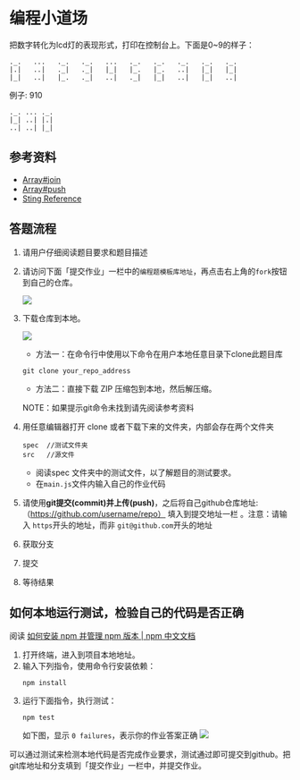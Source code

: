 # 编程小道场

把数字转化为lcd灯的表现形式，打印在控制台上。下面是0~9的样子：

    ._.   ...   ._.   ._.   ...   ._.   ._.   ._.   ._.   ._.
    |.|   ..|   ._|   ._|   |_|   |_.   |_.   ..|   |_|   |_|
    |_|   ..|   |_.   ._|   ..|   ._|   |_|   ..|   |_|   ..|


例子: 910


    ._. ... ._.
    |_| ..| |.|
    ..| ..| |_|


## 参考资料

- [Array#join](https://developer.mozilla.org/en-US/docs/Web/JavaScript/Reference/Global_Objects/Array/join?v=example)
- [Array#push](https://developer.mozilla.org/en-US/docs/Web/JavaScript/Reference/Global_Objects/Array/push?v=example)
- [Sting Reference](https://developer.mozilla.org/en-US/docs/Web/JavaScript/Reference/Global_Objects/String)

## 答题流程
1. 请用户仔细阅读题目要求和题目描述

2. 请访问下面「提交作业」一栏中的`编程题模板库地址`，再点击右上角的`fork`按钮到自己的仓库。

   ![](http://ocuwjo7n4.bkt.clouddn.com/2018-07-15-WeChatWorkScreenshot_2091b439-1282-4990-9380-9fdb88f6da66.png)

3. 下载仓库到本地。

   ![](http://ocuwjo7n4.bkt.clouddn.com/2018-07-15-WeChatWorkScreenshot_ed14ca41-f4ac-45c7-b5c7-07451a291cac.png)

   - 方法一：在命令行中使用以下命令在用户本地任意目录下clone此题目库
   ```
   git clone your_repo_address
   ```
   - 方法二：直接下载 ZIP 压缩包到本地，然后解压缩。

   NOTE：如果提示git命令未找到请先阅读参考资料

4. 用任意编辑器打开 clone 或者下载下来的文件夹，内部会存在两个文件夹
    ```
    spec  //测试文件夹
    src   //源文件
    ```
    - 阅读spec 文件夹中的测试文件，以了解题目的测试要求。
    - 在`main.js`文件内输入自己的作业代码

5. 请使用**git提交(commit)**并**上传(push)**，之后将自己github仓库地址:（https://github.com/username/repo） 填入到提交地址一栏 。注意：请输入 `https`开头的地址，而非 `git@github.com`开头的地址

6. 获取分支

7. 提交

8. 等待结果



## 如何本地运行测试，检验自己的代码是否正确

 阅读 [如何安装 npm 并管理 npm 版本 | npm 中文文档](https://www.npmjs.com.cn/getting-started/installing-node/)


1.  打开终端，进入到项目本地地址。
2. 输入下列指令，使用命令行安装依赖：
    ```
    npm install
    ```
3. 运行下面指令，执行测试：
    ```
    npm test
    ```
    如下图，显示 `0 failures`，表示你的作业答案正确
    ![](http://ocuwjo7n4.bkt.clouddn.com/2018-07-26-083013.png)

可以通过测试来检测本地代码是否完成作业要求，测试通过即可提交到github。把git库地址和分支填到「提交作业」一栏中，并提交作业。

